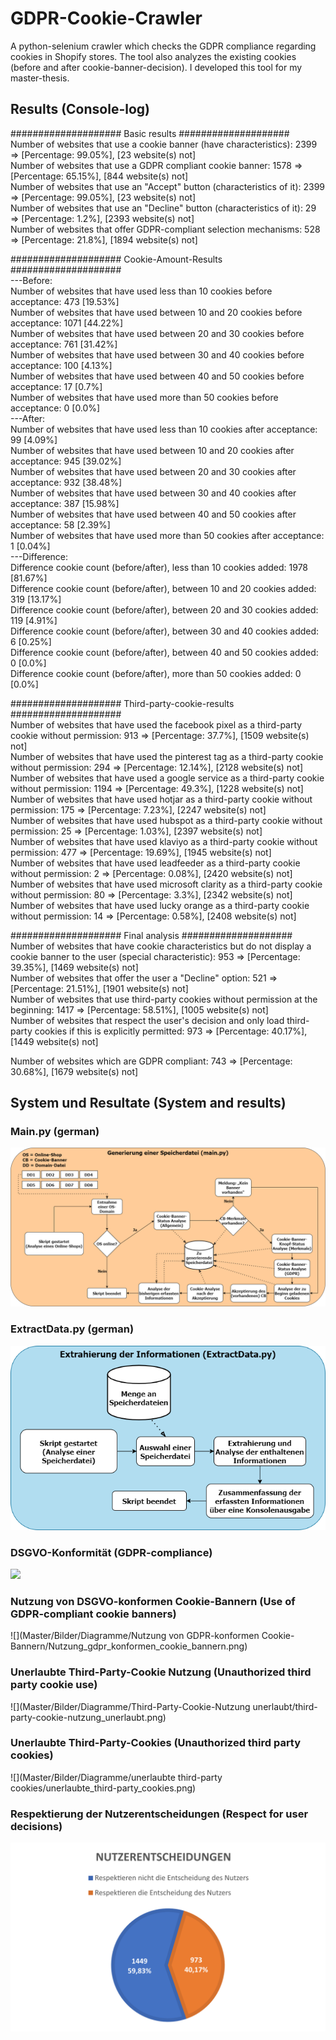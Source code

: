 # GDPR-Cookie-Crawler
A python-selenium crawler which checks the GDPR compliance regarding cookies in Shopify stores. The tool also analyzes the existing cookies (before and after cookie-banner-decision). I developed this tool for my master-thesis.

## Results (Console-log)
#################### Basic results ####################<br>
Number of websites that use a cookie banner (have characteristics): 2399 => [Percentage: 99.05%], [23 website(s) not]<br>
Number of websites that use a GDPR compliant cookie banner: 1578 => [Percentage: 65.15%], [844 website(s) not]<br>
Number of websites that use an "Accept" button (characteristics of it): 2399 => [Percentage: 99.05%], [23 website(s) not]<br>
Number of websites that use an "Decline" button (characteristics of it): 29 => [Percentage: 1.2%], [2393 website(s) not]<br>
Number of websites that offer GDPR-compliant selection mechanisms: 528 => [Percentage: 21.8%], [1894 website(s) not]<br>

#################### Cookie-Amount-Results ####################<br>
---Before:<br>
Number of websites that have used less than 10 cookies before acceptance: 473 [19.53%]<br>
Number of websites that have used between 10 and 20 cookies before acceptance: 1071 [44.22%]<br>
Number of websites that have used between 20 and 30 cookies before acceptance: 761 [31.42%]<br>
Number of websites that have used between 30 and 40 cookies before acceptance: 100 [4.13%]<br>
Number of websites that have used between 40 and 50 cookies before acceptance: 17 [0.7%]<br>
Number of websites that have used more than 50 cookies before acceptance: 0 [0.0%]<br>
---After:<br>
Number of websites that have used less than 10 cookies after acceptance: 99 [4.09%]<br>
Number of websites that have used between 10 and 20 cookies after acceptance: 945 [39.02%]<br>
Number of websites that have used between 20 and 30 cookies after acceptance: 932 [38.48%]<br>
Number of websites that have used between 30 and 40 cookies after acceptance: 387 [15.98%]<br>
Number of websites that have used between 40 and 50 cookies after acceptance: 58 [2.39%]<br>
Number of websites that have used more than 50 cookies after acceptance: 1 [0.04%]<br>
---Difference:<br>
Difference cookie count (before/after), less than 10 cookies added: 1978 [81.67%]<br>
Difference cookie count (before/after), between 10 and 20 cookies added: 319 [13.17%]<br>
Difference cookie count (before/after), between 20 and 30 cookies added: 119 [4.91%]<br>
Difference cookie count (before/after), between 30 and 40 cookies added: 6 [0.25%]<br>
Difference cookie count (before/after), between 40 and 50 cookies added: 0 [0.0%]<br>
Difference cookie count (before/after), more than 50 cookies added: 0 [0.0%]<br>

#################### Third-party-cookie-results ####################<br>
Number of websites that have used the facebook pixel as a third-party cookie without permission: 913 => [Percentage: 37.7%], [1509 website(s) not]<br>
Number of websites that have used the pinterest tag as a third-party cookie without permission: 294 => [Percentage: 12.14%], [2128 website(s) not]<br>
Number of websites that have used a google service as a third-party cookie without permission: 1194 => [Percentage: 49.3%], [1228 website(s) not]<br>
Number of websites that have used hotjar as a third-party cookie without permission: 175 => [Percentage: 7.23%], [2247 website(s) not]<br>
Number of websites that have used hubspot as a third-party cookie without permission: 25 => [Percentage: 1.03%], [2397 website(s) not]<br>
Number of websites that have used klaviyo as a third-party cookie without permission: 477 => [Percentage: 19.69%], [1945 website(s) not]<br>
Number of websites that have used leadfeeder as a third-party cookie without permission: 2 => [Percentage: 0.08%], [2420 website(s) not]<br>
Number of websites that have used microsoft clarity as a third-party cookie without permission: 80 => [Percentage: 3.3%], [2342 website(s) not]<br>
Number of websites that have used lucky orange as a third-party cookie without permission: 14 => [Percentage: 0.58%], [2408 website(s) not]<br>

#################### Final analysis ####################<br>
Number of websites that have cookie characteristics but do not display a cookie banner to the user (special characteristic): 953 => [Percentage: 39.35%], [1469 website(s) not]<br>
Number of websites that offer the user a "Decline" option: 521 => [Percentage: 21.51%], [1901 website(s) not]<br>
Number of websites that use third-party cookies without permission at the beginning: 1417 => [Percentage: 58.51%], [1005 website(s) not]<br>
Number of websites that respect the user's decision and only load third-party cookies if this is explicitly permitted: 973 => [Percentage: 40.17%], [1449 website(s) not]<br>

Number of websites which are GDPR compliant: 743 => [Percentage: 30.68%], [1679 website(s) not]

## System und Resultate (System and results)
### Main.py (german)
![](Master/Bilder/Funktionsdiagramme/Masterarbeit-main.py.drawio.png)
### ExtractData.py (german)
![](Master/Bilder/Funktionsdiagramme/Masterarbeit-ExtractData.py.drawio.png)
### DSGVO-Konformität (GDPR-compliance)
![](Master/Bilder/Diagramme/dsgvo-konformität/dsgvo_konformitaet.png)
### Nutzung von DSGVO-konformen Cookie-Bannern (Use of GDPR-compliant cookie banners)
![](Master/Bilder/Diagramme/Nutzung von GDPR-konformen Cookie-Bannern/Nutzung_gdpr_konformen_cookie_bannern.png)
### Unerlaubte Third-Party-Cookie Nutzung (Unauthorized third party cookie use)
![](Master/Bilder/Diagramme/Third-Party-Cookie-Nutzung unerlaubt/third-party-cookie-nutzung_unerlaubt.png)
### Unerlaubte Third-Party-Cookies (Unauthorized third party cookies)
![](Master/Bilder/Diagramme/unerlaubte third-party cookies/unerlaubte_third-party_cookies.png)
### Respektierung der Nutzerentscheidungen (Respect for user decisions)
![](Master/Bilder/Diagramme/Nutzerentscheidungen/Nutzerentscheidungen.png)
